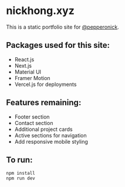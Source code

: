 # nickhong.xyz
This is a static portfolio site for [@pepperonick](https://twitter.com/pepperonick).

## Packages used for this site:
* React.js
* Next.js
* Material UI
* Framer Motion
* Vercel.js for deployments

## Features remaining:
* Footer section
* Contact section
* Additional project cards
* Active sections for navigation
* Add responsive mobile styling

## To run:
```
npm install
npm run dev
```